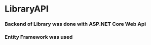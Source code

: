 # LibraryAPI


### Backend of Library was done with ASP.NET Core Web Api
### Entity Framework was used